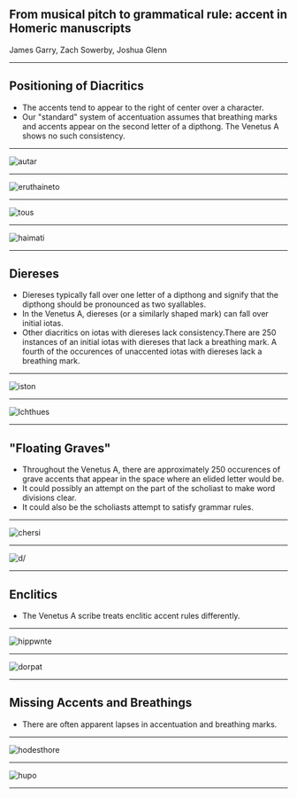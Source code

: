 ## From musical pitch to grammatical rule: accent in Homeric manuscripts

James Garry, Zach Sowerby, Joshua Glenn

---

## Positioning of Diacritics
- The accents tend to appear to the right of center over a character.
- Our "standard" system of accentuation assumes that breathing marks and accents appear on the second letter of a dipthong. The Venetus A shows no such consistency.

---

![autar](https://raw.githubusercontent.com/cjschu17/hcil-21/master/VA270RN-0440.jpg)

---

![eruthaineto](https://raw.githubusercontent.com/cjschu17/hcil-21/master/ambiguousaccent.jpg)

---

![tous](https://raw.githubusercontent.com/cjschu17/hcil-21/master/ambiguous2.jpg)

---

![haimati](https://raw.githubusercontent.com/cjschu17/hcil-21/master/haimati.jpg)

---

## Diereses
- Diereses typically fall over one letter of a dipthong and signify that the dipthong should be pronounced as two syallables.
- In the Venetus A, diereses (or a similarly shaped mark) can fall over initial iotas.
- Other diacritics on iotas with diereses lack consistency.There are 250 instances of an initial iotas with diereses that lack a breathing mark. A fourth of the occurences of unaccented iotas with diereses lack a breathing mark.

---

![iston](https://raw.githubusercontent.com/cjschu17/hcil-21/master/VA012VN-0514.jpg)

---

![Ichthues](https://raw.githubusercontent.com/cjschu17/hcil-21/master/icthues.jpg)

---

## "Floating Graves"

- Throughout the Venetus A, there are approximately 250 occurences of grave accents that appear in the space where an elided letter would be.
- It could possibly an  attempt on the part of the scholiast to make word divisions clear.
- It could also be the scholiasts attempt to satisfy grammar rules.

---

![chersi](https://raw.githubusercontent.com/cjschu17/hcil-21/master/chersi.jpg)

---

![d/](https://raw.githubusercontent.com/cjschu17/hcil-21/master/d'.jpg)

---

## Enclitics
- The Venetus A scribe treats enclitic accent rules differently.

---

![hippwnte](https://raw.githubusercontent.com/cjschu17/hcil-21/master/hippwnte.jpg)

---

![dorpat](https://raw.githubusercontent.com/cjschu17/hcil-21/master/dorpat.jpg)

---

## Missing Accents and Breathings
- There are often apparent lapses in accentuation and breathing marks.

---

![hodesthore](https://raw.githubusercontent.com/cjschu17/hcil-21/master/hodesthore.jpg)

---

![hupo](https://raw.githubusercontent.com/cjschu17/hcil-21/master/hupoo.jpg)

---
